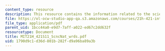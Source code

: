 ```yaml
---
content_type: resource
description: This resource contains the information related to the science and nature.
file: https://ol-ocw-studio-app-qa.s3.amazonaws.com/courses/21h-421-introduction-to-environmental-history-spring-2011/1790d9c1d36d801b282fd9a96ba89a3b_MIT21H_421S11_ScncNat_wrds.pdf
file_type: application/pdf
parent_uid: 1bcc44a0-e9d7-7aff-a022-ed67c2dd632f
resourcetype: Document
title: MIT21H_421S11_ScncNat_wrds.pdf
uid: 1790d9c1-d36d-801b-282f-d9a96ba89a3b
---
```

